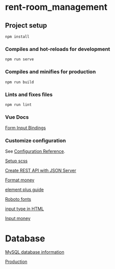 # rent-room_management

## Project setup

```
npm install
```

### Compiles and hot-reloads for development

```
npm run serve
```

### Compiles and minifies for production

```
npm run build
```

### Lints and fixes files

```
npm run lint
```

### Vue Docs

[Form Input Bindings](https://vuejs.org/guide/essentials/forms.html)

### Customize configuration

See [Configuration Reference](https://cli.vuejs.org/config/).

[Setup scss](https://viblo.asia/p/using-sassscss-in-vuejs-m68Z0enzlkG)

[Create REST API with JSON Server](https://viblo.asia/p/cach-tao-rest-api-voi-json-server-GrLZDWvOKk0)

[Format money](https://www.freecodecamp.org/news/how-to-format-number-as-currency-in-javascript-one-line-of-code/)

[element plus guide](https://element-plus.org/en-US/guide/quickstart.html#global-configuration)

[Roboto fonts](https://fonts.google.com/specimen/Roboto?preview.text=vue&preview.text_type=custom&subset=vietnamese&noto.script=Latn)

[input type in HTML](https://developer.mozilla.org/en-US/docs/Web/HTML/Element/input#Form_%3Cinput%3E_types)

[Input money](https://dm4t2.github.io/vue-currency-input/guide.html)

# Database

[MySQL database information](https://console.clever-cloud.com/users/me/addons/addon_d2cbfe08-912d-45d4-810c-33da72a06029/informations)

[Production](https://rent-room-management-fqce.vercel.app/)
